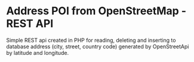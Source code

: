 # Address POI from OpenStreetMap - REST API
Simple REST api created in PHP for reading, deleting and inserting to database address (city, street, country code) generated by OpenStreetApi by latitude and longitude. 

